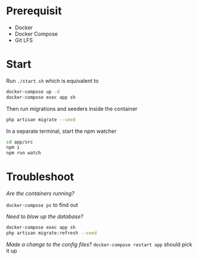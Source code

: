 # Prerequisit

- Docker
- Docker Compose
- Git LFS
  
# Start

Run `./start.sh` which is equivalent to

```bash
docker-compose up -d
docker-compose exec app sh
```

Then run migrations and seeders inside the container

```bash
php artisan migrate --seed
```

In a separate terminal, start the npm watcher
```bash
cd app/src
npm i
npm run watch
```

# Troubleshoot

*Are the containers running?*

`docker-compose ps` to find out

*Need to blow up the database?*

```bash
docker-compose exec app sh
php artisan migrate:refresh --seed
```

*Made a change to the config files?*
`docker-compose restart app` should pick it up
